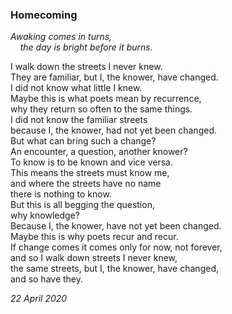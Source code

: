### Homecoming

*Awaking comes in turns,*\
&nbsp;&nbsp;&nbsp;&nbsp;*the day is bright before it burns.*

I walk down the streets I never knew.\
They are familiar, but I, the knower, have changed.\
I did not know what little I knew.\
Maybe this is what poets mean by recurrence,\
why they return so often to the same things.\
I did not know the familiar streets\
because I, the knower, had not yet been changed.\
But what can bring such a change?\
An encounter, a question, another knower?\
To know is to be known and vice versa.\
This means the streets must know me,\
and where the streets have no name\
there is nothing to know.\
But this is all begging the question,\
why knowledge?\
Because I, the knower, have not yet been changed.\
Maybe this is why poets recur and recur.\
If change comes it comes only for now, not forever,\
and so I walk down streets I never knew,\
the same streets, but I, the knower, have changed,\
and so have they.

*22 April 2020*
